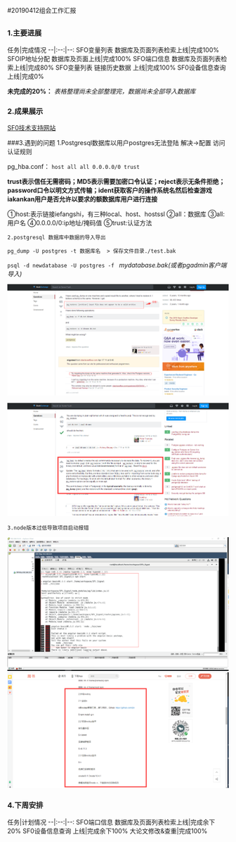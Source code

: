 #20190412组会工作汇报
##
### 1.主要进展
任务|完成情况
--|:--:|--:
SFO变量列表 数据库及页面列表检索上线|完成100%
SFOIP地址分配  数据库及页面上线|完成100%
SFO端口信息 数据库及页面列表检索上线|完成80%
SFO变量列表 链接历史数据 上线|完成100%
SF0设备信息查询 上线|完成0%
  
 **未完成的20%：** *表格整理尚未全部整理完，数据尚未全部导入数据库*


### 2.成果展示
[SF0技术支持网站](192.168.10.9:3000)

###3.遇到的问题
    1.Postgresql数据库以用户postgres无法登陆
    解决->配置 访问认证规则

pg_hba.conf： 
`host all all 0.0.0.0/0 trust`

**trust表示信任无需密码；MD5表示需要加密口令认证；reject表示无条件拒绝；password口令以明文方式传输；ident获取客户的操作系统名然后检查游戏iakankan用户是否允许以要求的额数据库用户进行连接**

 ①host:表示链接iefangshi，有三种local、host、hostssl
 ②all：数据库
 ③all:用户名
④0.0.0.0/0:ip地址/掩码值
⑤trust:认证方法

    2.postgresql 数据库中数据的导入导出
`pg_dump -U postgres -t 数据库名  > 保存文件目录./test.bak`

`psql -d newdatabase -U postgres -f `
*mydatabase.bak(或者pgadmin客户端导入)*

![图片alt](public/img/pg_dump.png )

![图片alt](public/img/pg_dump2.png )

    3.node版本过低导致项目启动报错

![图片alt](public/img/node_bug.jpg )
![图片alt](public/img/update_node.png)

### 4.下周安排
任务|计划情况
--|:--:|--:
SFO端口信息 数据库及页面列表检索上线|完成余下20%
SF0设备信息查询 上线|完成余下100%
大论文修改&查重|完成100%